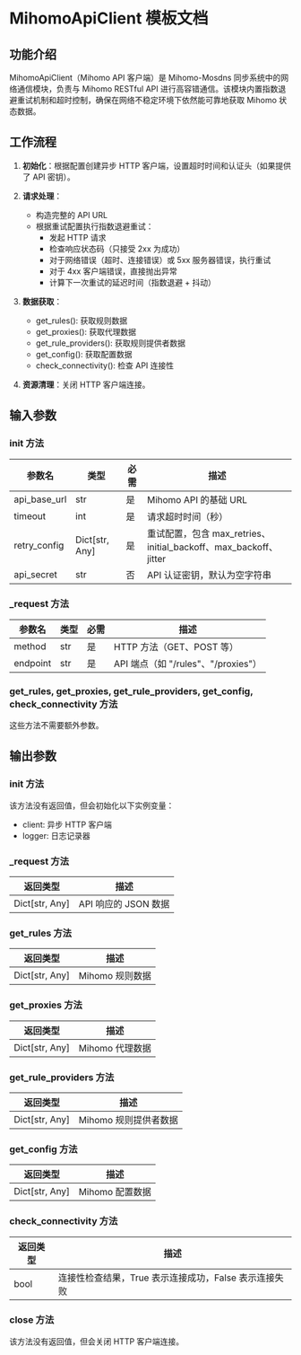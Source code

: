 # MihomoApiClient 模板文档

## 功能介绍

MihomoApiClient（Mihomo API 客户端）是 Mihomo-Mosdns 同步系统中的网络通信模块，负责与 Mihomo RESTful API 进行高容错通信。该模块内置指数退避重试机制和超时控制，确保在网络不稳定环境下依然能可靠地获取 Mihomo 状态数据。

## 工作流程

1. **初始化**：根据配置创建异步 HTTP 客户端，设置超时时间和认证头（如果提供了 API 密钥）。

2. **请求处理**：
   - 构造完整的 API URL
   - 根据重试配置执行指数退避重试：
     - 发起 HTTP 请求
     - 检查响应状态码（只接受 2xx 为成功）
     - 对于网络错误（超时、连接错误）或 5xx 服务器错误，执行重试
     - 对于 4xx 客户端错误，直接抛出异常
     - 计算下一次重试的延迟时间（指数退避 + 抖动）

3. **数据获取**：
   - get_rules(): 获取规则数据
   - get_proxies(): 获取代理数据
   - get_rule_providers(): 获取规则提供者数据
   - get_config(): 获取配置数据
   - check_connectivity(): 检查 API 连接性

4. **资源清理**：关闭 HTTP 客户端连接。

## 输入参数

### __init__ 方法

| 参数名 | 类型 | 必需 | 描述 |
|--------|------|------|------|
| api_base_url | str | 是 | Mihomo API 的基础 URL |
| timeout | int | 是 | 请求超时时间（秒） |
| retry_config | Dict[str, Any] | 是 | 重试配置，包含 max_retries、initial_backoff、max_backoff、jitter |
| api_secret | str | 否 | API 认证密钥，默认为空字符串 |

### _request 方法

| 参数名 | 类型 | 必需 | 描述 |
|--------|------|------|------|
| method | str | 是 | HTTP 方法（GET、POST 等） |
| endpoint | str | 是 | API 端点（如 "/rules"、"/proxies"） |

### get_rules, get_proxies, get_rule_providers, get_config, check_connectivity 方法

这些方法不需要额外参数。

## 输出参数

### __init__ 方法

该方法没有返回值，但会初始化以下实例变量：
- client: 异步 HTTP 客户端
- logger: 日志记录器

### _request 方法

| 返回类型 | 描述 |
|----------|------|
| Dict[str, Any] | API 响应的 JSON 数据 |

### get_rules 方法

| 返回类型 | 描述 |
|----------|------|
| Dict[str, Any] | Mihomo 规则数据 |

### get_proxies 方法

| 返回类型 | 描述 |
|----------|------|
| Dict[str, Any] | Mihomo 代理数据 |

### get_rule_providers 方法

| 返回类型 | 描述 |
|----------|------|
| Dict[str, Any] | Mihomo 规则提供者数据 |

### get_config 方法

| 返回类型 | 描述 |
|----------|------|
| Dict[str, Any] | Mihomo 配置数据 |

### check_connectivity 方法

| 返回类型 | 描述 |
|----------|------|
| bool | 连接性检查结果，True 表示连接成功，False 表示连接失败 |

### close 方法

该方法没有返回值，但会关闭 HTTP 客户端连接。